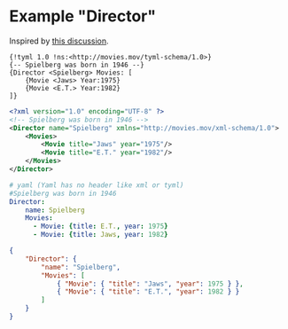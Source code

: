 Example "Director"
==================

Inspired by [this discussion](http://stackoverflow.com/questions/51492/what-usable-alternatives-to-xml-syntax-do-you-know).

```tyml
{!tyml 1.0 !ns:<http://movies.mov/tyml-schema/1.0>}
{-- Spielberg was born in 1946 --}
{Director <Spielberg> Movies: [
    {Movie <Jaws> Year:1975}
    {Movie <E.T.> Year:1982}
]}
```

```xml
<?xml version="1.0" encoding="UTF-8" ?>
<!-- Spielberg was born in 1946 -->
<Director name="Spielberg" xmlns="http://movies.mov/xml-schema/1.0">
    <Movies>
        <Movie title="Jaws" year="1975"/>
        <Movie title="E.T." year="1982"/>
    </Movies>
</Director>
```

```yaml
# yaml (Yaml has no header like xml or tyml)
#Spielberg was born in 1946
Director:
    name: Spielberg
    Movies:
      - Movie: {title: E.T., year: 1975}
      - Movie: {title: Jaws, year: 1982}
```

```json
{
    "Director": {
        "name": "Spielberg",
        "Movies": [
            { "Movie": { "title": "Jaws", "year": 1975 } },
            { "Movie": { "title": "E.T.", "year": 1982 } }
        ]
    }
}
```